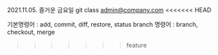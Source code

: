 2021.11.05. 즐거운 금요일 git class
admin@company.com
<<<<<<< HEAD

기본명령어 : add, commit, diff, restore, status
branch 명령어 : branch, checkout, merge
>>>>>>> feature
